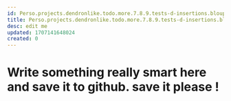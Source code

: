 ```yaml
---
id: Perso.projects.dendronlike.todo.more.7.8.9.tests-d-insertions.bloup.del
title: Perso.projects.dendronlike.todo.more.7.8.9.tests-d-insertions.bloup.del
desc: edit me
updated: 1707141648024
created: 0
---
```

# Write something really smart here and save it to github. save it please !
